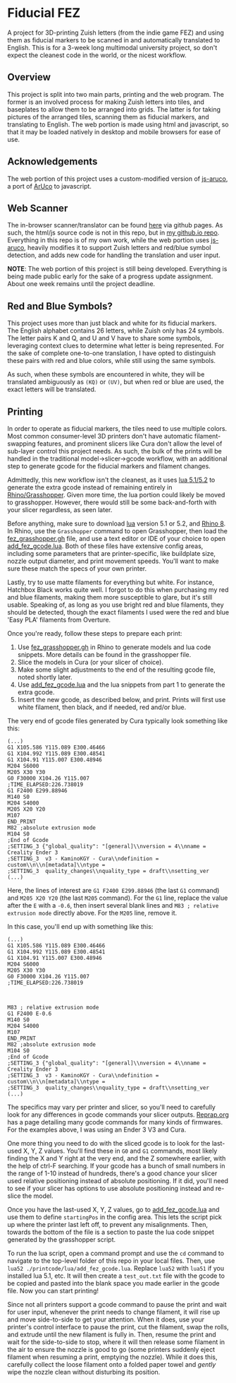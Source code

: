 # Fiducial FEZ
A project for 3D-printing Zuish letters (from the indie game FEZ) and using them as fiducial markers to be scanned in and automatically translated to English.
This is for a 3-week long multimodal university project, so don't expect the cleanest code in the world, or the nicest workflow.

## Overview
This project is split into two main parts, printing and the web program. The former is an involved process for making Zuish letters into tiles, and baseplates to allow them to be arranged into grids. The latter is for taking pictures of the arranged tiles, scanning them as fiducial markers, and translating to English. The web portion is made using html and javascript, so that it may be loaded natively in desktop and mobile browsers for ease of use.

## Acknowledgements
The web portion of this project uses a custom-modified version of [js-aruco](https://github.com/jcmellado/js-aruco), a port of [ArUco](http://www.uco.es/investiga/grupos/ava/node/26) to javascript.

## Web Scanner
The in-browser scanner/translator can be found [here](https://legokidlogan.github.io/fiducial-fez/webcode/index.html) via github pages. As such, the html/js source code is not in this repo, but in [my github.io repo](https://github.com/legokidlogan/legokidlogan.github.io/fiducial-fez). Everything in this repo is of my own work, while the web portion uses [js-aruco](https://github.com/jcmellado/js-aruco), heavily modifies it to support Zuish letters and red/blue symbol detection, and adds new code for handling the translation and user input.

**NOTE**: The web portion of this project is still being developed. Everything is being made public early for the sake of a progress update assignment. About one week remains until the project deadline.

## Red and Blue Symbols?
This project uses more than just black and white for its fiducial markers. The English alphabet contains 26 letters, while Zuish only has 24 symbols. The letter pairs K and Q, and U and V have to share some symbols, leveraging context clues to determine what letter is being represented. For the sake of complete one-to-one translation, I have opted to distinguish these pairs with red and blue colors, while still using the same symbols.

As such, when these symbols are encountered in white, they will be translated ambiguously as `(KQ)` or `(UV)`, but when red or blue are used, the exact letters will be translated.

## Printing
In order to operate as fiducial markers, the tiles need to use multiple colors. Most common consumer-level 3D printers don't have automatic filament-swapping features, and prominent slicers like Cura don't allow the level of sub-layer control this project needs. As such, the bulk of the prints will be handled in the traditional model->slicer->gcode workflow, with an additional step to generate gcode for the fiducial markers and filament changes.

Admittedly, this new workflow isn't the cleanest, as it uses [lua 5.1/5.2](https://www.lua.org/) to generate the extra gcode instead of remaining entirely in [Rhino/Grasshopper](https://www.rhino3d.com/). Given more time, the lua portion could likely be moved to grasshopper. However, there would still be some back-and-forth with your slicer regardless, as seen later.

Before anything, make sure to download [lua](https://www.lua.org/) version 5.1 or 5.2, and [Rhino 8](https://www.rhino3d.com/). In Rhino, use the `Grasshopper` command to open Grasshopper, then load the [fez_grasshopper.gh](/printcode/rhino) file, and use a text editor or IDE of your choice to open [add_fez_gcode.lua](/printcode/lua/add_fez_gcode.lua). Both of these files have extensive config areas, including some parameters that are printer-specific, like buildplate size, nozzle output diameter, and print movement speeds. You'll want to make sure these match the specs of your own printer.

Lastly, try to use matte filaments for everything but white. For instance, Hatchbox Black works quite well. I forgot to do this when purchasing my red and blue filaments, making them more susceptible to glare, but it's still usable. Speaking of, as long as you use bright red and blue filaments, they should be detected, though the exact filaments I used were the red and blue 'Easy PLA' filaments from Overture.

Once you're ready, follow these steps to prepare each print:

1. Use [fez_grasshopper.gh](/printcode/rhino) in Rhino to generate models and lua code snippets. More details can be found in the grasshopper file.
2. Slice the models in Cura (or your slicer of choice).
3. Make some slight adjustments to the end of the resulting gcode file, noted shortly later.
4. Use [add_fez_gcode.lua](/printcode/lua/add_fez_gcode.lua) and the lua snippets from part 1 to generate the extra gcode.
5. Insert the new gcode, as described below, and print. Prints will first use white filament, then black, and if needed, red and/or blue.


The very end of gcode files generated by Cura typically look something like this:
```
(...)
G1 X105.586 Y115.089 E300.46466
G1 X104.992 Y115.089 E300.48541
G1 X104.91 Y115.007 E300.48946
M204 S6000
M205 X30 Y30
G0 F30000 X104.26 Y115.007
;TIME_ELAPSED:226.738019
G1 F2400 E299.88946
M140 S0
M204 S4000
M205 X20 Y20
M107
END_PRINT
M82 ;absolute extrusion mode
M104 S0
;End of Gcode
;SETTING_3 {"global_quality": "[general]\\nversion = 4\\nname = Creality Ender 3
;SETTING_3  v3 - KaminoKGY - Cura\\ndefinition = custom\\n\\n[metadata]\\ntype =
;SETTING_3  quality_changes\\nquality_type = draft\\nsetting_ver
(...)
```

Here, the lines of interest are `G1 F2400 E299.88946` (the last `G1` command) and `M205 X20 Y20` (the last `M205` command).
For the `G1` line, replace the value after the `E` with a `-0.6`, then insert several blank lines and `M83 ; relative extrusion mode` directly above.
For the `M205` line, remove it.

In this case, you'll end up with something like this:
```
(...)
G1 X105.586 Y115.089 E300.46466
G1 X104.992 Y115.089 E300.48541
G1 X104.91 Y115.007 E300.48946
M204 S6000
M205 X30 Y30
G0 F30000 X104.26 Y115.007
;TIME_ELAPSED:226.738019



M83 ; relative extrusion mode
G1 F2400 E-0.6
M140 S0
M204 S4000
M107
END_PRINT
M82 ;absolute extrusion mode
M104 S0
;End of Gcode
;SETTING_3 {"global_quality": "[general]\\nversion = 4\\nname = Creality Ender 3
;SETTING_3  v3 - KaminoKGY - Cura\\ndefinition = custom\\n\\n[metadata]\\ntype =
;SETTING_3  quality_changes\\nquality_type = draft\\nsetting_ver
(...)
```

The specifics may vary per printer and slicer, so you'll need to carefully look for any differences in gcode commands your slicer outputs. [Reprap.org](https://reprap.org/wiki/G-code) has a page detailing many gcode commands for many kinds of firmwares. For the examples above, I was using an Ender 3 V3 and Cura.

One more thing you need to do with the sliced gcode is to look for the last-used X, Y, Z values. You'll find these in `G0` and `G1` commands, most likely finding the X and Y right at the very end, and the Z somewhere earlier, with the help of ctrl-F searching. If your gcode has a bunch of small numbers in the range of 1-10 instead of hundreds, there's a good chance your slicer used relative positioning instead of absolute positioning. If it did, you'll need to see if your slicer has options to use absolute positioning instead and re-slice the model.

Once you have the last-used X, Y, Z values, go to [add_fez_gcode.lua](/printcode/lua/add_fez_gcode.lua) and use them to define `startingPos` in the config area. This lets the script pick up where the printer last left off, to prevent any misalignments. Then, towards the bottom of the file is a section to paste the lua code snippet generated by the grasshopper script.

To run the lua script, open a command prompt and use the `cd` command to navigate to the top-level folder of this repo in your local files. Then, use `lua52 ./printcode/lua/add_fez_gcode.lua`. Replace `lua52` with `lua51` if you installed lua 5.1, etc. It will then create a `test_out.txt` file with the gcode to be copied and pasted into the blank space you made earlier in the gcode file. Now you can start printing!

Since not all printers support a gcode command to pause the print and wait for user input, whenever the print needs to change filament, it will rise up and move side-to-side to get your attention. When it does, use your printer's control interface to pause the print, cut the filament, swap the rolls, and extrude until the new filament is fully in. Then, resume the print and wait for the side-to-side to stop, where it will then release some filament in the air to ensure the nozzle is good to go (some printers suddenly eject filament when resuming a print, emptying the nozzle). While it does this, carefully collect the loose filament onto a folded paper towel and *gently* wipe the nozzle clean without disturbing its position.
